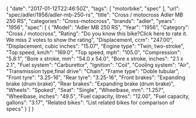 {
    "date": "2017-01-12T22:46:50Z",
    "tags": [
        "motorbike",
        "spec"
    ],
    "url": "spec\/adler\/1956\/adler-mb-250-rs",
    "title": "Cross \/ motocross Adler MB 250 RS",
    "categories": "Cross-motocross",
    "brands": "adler",
    "years": "1956",
    "spec": [
        {
            "Model": "Adler MB 250 RS",
            "Year": "1956",
            "Category": "Cross \/ motocross",
            "Rating": "Do you know this bike?Click here to rate it. We miss 2 votes to show the rating",
            "Displacement, ccm": "247.00",
            "Displacement, cubic inches": "15.07",
            "Engine type": "Twin, two-stroke",
            "Top speed, km\/h": "169.0",
            "Top speed, mph": "105.0",
            "Compression": "5.8:1",
            "Bore x stroke, mm": "54.0 x 54.0",
            "Bore x stroke, inches": "2.1 x 2.1",
            "Fuel system": "Carburettor",
            "Ignition": "Coil",
            "Cooling system": "Air",
            "Transmission type,final drive": "Chain",
            "Frame type": "Doble tubular",
            "Front tyre": "3.25-16",
            "Rear tyre": "3.25-16",
            "Front brakes": "Expanding brake (drum brake)",
            "Rear brakes": "Expanding brake (drum brake)",
            "Wheels": "Spoked",
            "Seat": "Single",
            "Wheelbase, mm": "1.257",
            "Wheelbase, inches": "49.5",
            "Fuel capacity, litres": "12.00",
            "Fuel capacity, gallons": "3.17",
            "Related bikes": "List related bikes for comparison of specs"
        }
    ]
}